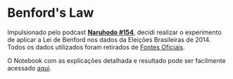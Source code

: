 # Benford's Law

Impulsionado pelo podcast [**Naruhodo #154**](https://www.b9.com.br/98315/naruhodo-154-o-que-e-a-lei-de-benford/), decidi realizar o experimento de aplicar a Lei de Benford nos dados da Eleições Brasileiras de 2014.
Todos os dados utilizados foram retirados de [Fontes Oficiais](http://www.tse.jus.br/eleitor/estatisticas-de-eleitorado/quantitativo-do-eleitorado).

O Notebook com as explicações detalhada e resultado pode ser facilmente acessado [aqui](https://nbviewer.jupyter.org/github/fernandohf/Benford-s-Law/blob/master/Lei%20de%20Bendford.ipynb).
